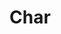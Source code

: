# Char

<!-- Type Char
Value toNat32
Value fromNat32
Value toText
Function isDigit
Value isAlphabetic -->